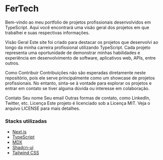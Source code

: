 # FerTech

Bem-vindo ao meu portfolio de projetos profissionais desenvolvidos em TypeScript. Aqui você encontrará uma visão geral dos projetos em que trabalhei e suas respectivas informações.

Visão Geral
Este site foi criado para destacar os projetos que desenvolvi ao longo da minha carreira profissional utilizando TypeScript. Cada projeto representa uma oportunidade de demonstrar minhas habilidades e experiência em desenvolvimento de software, aplicativos web, APIs, entre outros.

Como Contribuir
Contribuições não são esperadas diretamente neste repositório, pois ele serve principalmente como um showcase de projetos profissionais. No entanto, sinta-se à vontade para explorar os projetos e entrar em contato se tiver alguma dúvida ou interesse em colaboração.

Contato
Seu nome
Seu email
Outras formas de contato, como LinkedIn, Twitter, etc.
Licença
Este projeto é licenciado sob a Licença MIT. Veja o arquivo LICENSE para mais detalhes.

###  Stacks utilizadas

- [Next.js](https://nextjs.org/)
- [TypeScript](https://www.typescriptlang.org/)
- [MDX](https://mdxjs.com/)
- [Shadcn-ui](https://ui.shadcn.com/)
- [Tailwind CSS](https://tailwindcss.com/)
